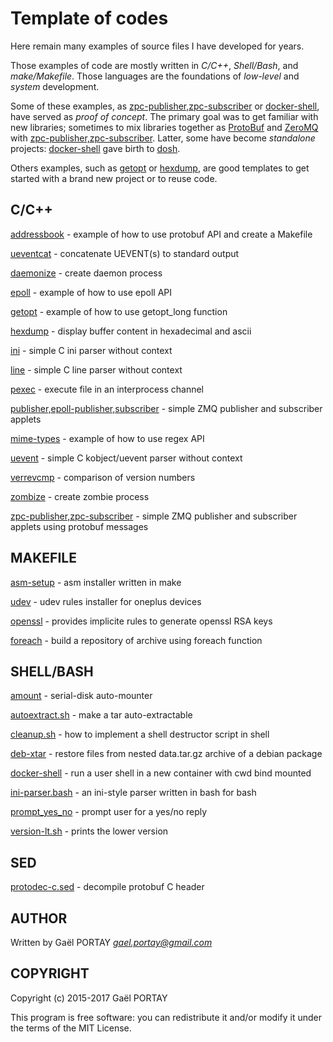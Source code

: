 # Template of codes

Here remain many examples of source files I have developed for years.

Those examples of code are mostly written in *C/C++*, *Shell/Bash*, and
*make/Makefile*. Those languages are the foundations of *low-level* and *system*
development.

Some of these examples, as [zpc-publisher,zpc-subscriber] or [docker-shell],
have served as *proof of concept*. The primary goal was to get familiar with new
libraries; sometimes to mix libraries together as [ProtoBuf] and [ZeroMQ] with
[zpc-publisher,zpc-subscriber]. Latter, some have become *standalone* projects:
[docker-shell] gave birth to [dosh].

Others examples, such as [getopt] or [hexdump], are good templates to get
started with a brand new project or to reuse code.

## C/C++

[addressbook](c++/protobuf/README.md) - example of how to use protobuf API and
create a Makefile

[ueventcat](c/netlink/README.md) - concatenate UEVENT(s) to standard output

[daemonize](c/daemonize/README.md) - create daemon process

[epoll](c/epoll/README.md) - example of how to use epoll API

[getopt](c/getopt/README.md) - example of how to use getopt\_long function

[hexdump](c/hexdump/README.md) - display buffer content in hexadecimal and
ascii

[ini](c/parser/ini/README.md) - simple C ini parser without context

[line](c/parser/line/README.md) - simple C line parser without context

[pexec](c/pipe/README.md) - execute file in an interprocess channel

[publisher,epoll-publisher,subscriber](c/zmq/README.md) - simple ZMQ publisher
and subscriber applets

[mime-types](c/regex/README.md) - example of how to use regex API

[uevent](c/parser/uevent/README.md) - simple C kobject/uevent parser without
context

[verrevcmp](pkg/version-lt/README.md) - comparison of version numbers

[zombize](c/zombize/README.md) - create zombie process

[zpc-publisher,zpc-subscriber](c/zmq+protobuf/README.md) - simple ZMQ publisher
and subscriber applets using protobuf messages

## MAKEFILE

[asm-setup](android/asm) - asm installer written in make

[udev](android/udev) - udev rules installer for oneplus devices

[openssl](openssl/genkeys/README.md) - provides implicite rules to generate
openssl RSA keys

[foreach](makefile/foreach/README.md) - build a repository of archive using
foreach function

## SHELL/BASH

[amount](shell/amount/README.md) - serial-disk auto-mounter

[autoextract.sh](shell/autoextract/README.md) - make a tar auto-extractable

[cleanup.sh](shell/cleanup/README.md) - how to implement a shell destructor
script in shell

[deb-xtar](shell/deb/README.md) - restore files from nested data.tar.gz archive
of a debian package

[docker-shell](docker/shell/README.md) - run a user shell in a new container
with cwd bind mounted

[ini-parser.bash](bash/ini-parser/README.md) - an ini-style parser written in
bash for bash

[prompt_yes_no](shell/prompt/README.md) - prompt user for a yes/no reply

[version-lt.sh](pkg/version-lt/README.md) - prints the lower version

## SED

[protodec-c.sed](sed/protodec-c/README.md) - decompile protobuf C header

## AUTHOR

Written by Gaël PORTAY *gael.portay@gmail.com*

## COPYRIGHT

Copyright (c) 2015-2017 Gaël PORTAY

This program is free software: you can redistribute it and/or modify it under
the terms of the MIT License.

[docker-shell]: docker/shell/README.md
[getopt]: c/getopt/README.md
[hexdump]: c/hexdump/README.md
[zpc-publisher,zpc-subscriber]: c/zmq+protobuf/README.md
[ZeroMQ]: http://zeromq.org/
[ProtoBuf]: https://developers.google.com/protocol-buffers/
[dosh]: https://github.com/gazoo74/dosh/
